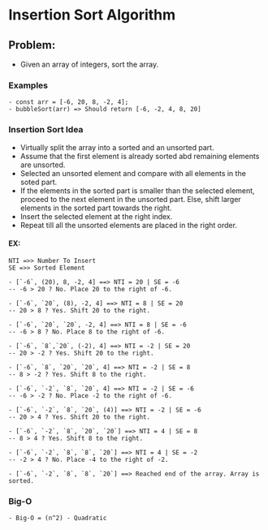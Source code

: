 # Insertion Sort Algorithm

## Problem:

- Given an array of integers, sort the array.

### Examples

    - const arr = [-6, 20, 8, -2, 4];
    - bubbleSort(arr) => Should return [-6, -2, 4, 8, 20]

### Insertion Sort Idea

- Virtually split the array into a sorted and an unsorted part.
- Assume that the first element is already sorted abd remaining elements are unsorted.
- Selected an unsorted element and compare with all elements in the soted part.
- If the elements in the sorted part is smaller than the selected element,
  proceed to the next element in the unsorted part. Else, shift larger elements in the sorted part towards the right.
- Insert the selected element at the right index.
- Repeat till all the unsorted elements are placed in the right order.

#### EX:

    NTI =>> Number To Insert
    SE =>> Sorted Element

    - [`-6`, (20), 8, -2, 4] ==> NTI = 20 | SE = -6
    -- -6 > 20 ? No. Place 20 to the right of -6.

    - [`-6`, `20`, (8), -2, 4] ==> NTI = 8 | SE = 20
    -- 20 > 8 ? Yes. Shift 20 to the right.

    - [`-6`, `20`, `20`, -2, 4] ==> NTI = 8 | SE = -6
    -- -6 > 8 ? No. Place 8 to the right of -6.

    - [`-6`, `8`,`20`, (-2), 4] ==> NTI = -2 | SE = 20
    -- 20 > -2 ? Yes. Shift 20 to the right.

    - [`-6`, `8`, `20`, `20`, 4] ==> NTI = -2 | SE = 8
    -- 8 > -2 ? Yes. Shift 8 to the right.

    - [`-6`, `-2`, `8`, `20`, 4] ==> NTI = -2 | SE = -6
    -- -6 > -2 ? No. Place -2 to the right of -6.

    - [`-6`, `-2`, `8`, `20`, (4)] ==> NTI = -2 | SE = -6
    -- 20 > 4 ? Yes. Shift 20 to the right.

    - [`-6`, `-2`, `8`, `20`, `20`] ==> NTI = 4 | SE = 8
    -- 8 > 4 ? Yes. Shift 8 to the right.

    - [`-6`, `-2`, `8`, `8`, `20`] ==> NTI = 4 | SE = -2
    -- -2 > 4 ? No. Place -4 to the right of -2.

    - [`-6`, `-2`, `8`, `8`, `20`] ==> Reached end of the array. Array is sorted.

### Big-O

    - Big-O = (n^2) - Quadratic
